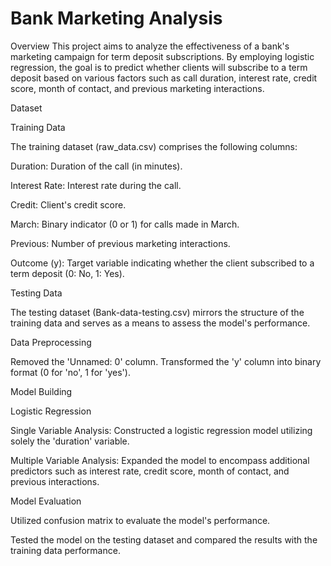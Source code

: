 # Bank Marketing Analysis


Overview
This project aims to analyze the effectiveness of a bank's marketing campaign for term deposit subscriptions. By employing logistic regression, the goal is to predict whether clients will subscribe to a term deposit based on various factors such as call duration, interest rate, credit score, month of contact, and previous marketing interactions.

Dataset

Training Data

The training dataset (raw_data.csv) comprises the following columns:

Duration: Duration of the call (in minutes).

Interest Rate: Interest rate during the call.

Credit: Client's credit score.

March: Binary indicator (0 or 1) for calls made in March.

Previous: Number of previous marketing interactions.

Outcome (y): Target variable indicating whether the client subscribed to a term deposit (0: No, 1: Yes).


Testing Data

The testing dataset (Bank-data-testing.csv) mirrors the structure of the training data and serves as a means to assess the model's performance.

Data Preprocessing

Removed the 'Unnamed: 0' column.
Transformed the 'y' column into binary format (0 for 'no', 1 for 'yes').

Model Building

Logistic Regression

Single Variable Analysis: Constructed a logistic regression model utilizing solely the 'duration' variable.

Multiple Variable Analysis: Expanded the model to encompass additional predictors such as interest rate, credit score, month of contact, and previous interactions.

Model Evaluation

Utilized confusion matrix to evaluate the model's performance.

Tested the model on the testing dataset and compared the results with the training data performance.
